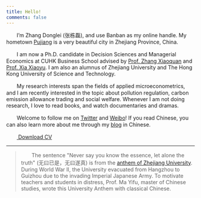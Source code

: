 ```yaml
---
title: Hello!
comments: false
---
```


　　I’m Zhang Donglei (张栋磊), and use Banban as my online handle. My hometown [Pujiang](https://en.wikipedia.org/wiki/Pujiang_County,_Zhejiang) is a very beautiful city in Zhejiang Province, China. 

　　I am now a Ph.D. candidate in Decision Sciences and Managerial Economics at CUHK Business School advised by [Prof. Zhang Xiaoquan](http://mikezhang.com/) and [Prof. Xia Xiaoyu](https://sites.google.com/site/xiaoyuxia2014/). I am also an alumnus of Zhejiang University and The Hong Kong University of Science and Technology. 

　　My research interests span the fields of applied microeconometrics, and I am recently interested in the topic about pollution regulation, carbon emission allowance trading and social welfare. Whenever I am not doing research, I love to read books, and watch documentaries and dramas.

　　Welcome to follow me on [Twitter](https://twitter.com/lei2rock) and [Weibo](https://weibo.com/1156774800)! If you read Chinese, you can also learn more about me through my [blog](https://blog.dlzhang.com) in Chinese. 

　　[<i class="fa fa-file-pdf-o"></i> Download CV](/cloud/file/cv_donglei_zhang.pdf)

---
>　　The sentence "Never say you know the essence, let alone the truth" (无曰已是，无曰遂真) is from the [anthem of Zhejiang University](https://www.bilibili.com/video/av15024170). During World War II, the University evacuated from Hangzhou to Guizhou due to the invading Imperial Japanese Army. To motivate teachers and students in distress, Prof. Ma Yifu, master of Chinese studies, wrote this University Anthem with classical Chinese.
